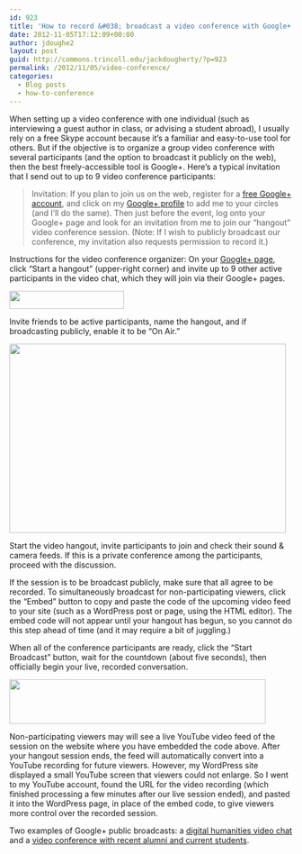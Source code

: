 ```yaml
---
id: 923
title: 'How to record &#038; broadcast a video conference with Google+'
date: 2012-11-05T17:12:09+00:00
author: jdoughe2
layout: post
guid: http://commons.trincoll.edu/jackdougherty/?p=923
permalink: /2012/11/05/video-conference/
categories:
  - Blog posts
  - how-to-conference
---
```

When setting up a video conference with one individual (such as interviewing a guest author in class, or advising a student abroad), I usually rely on a free Skype account because it&#8217;s a familiar and easy-to-use tool for others. But if the objective is to organize a group video conference with several participants (and the option to broadcast it publicly on the web), then the best freely-accessible tool is Google+. Here&#8217;s a typical invitation that I send out to up to 9 video conference participants:

> Invitation: If you plan to join us on the web, register for a <a href="https://plus.google.com/" target="_blank">free Google+ account</a>, and click on my <a href="https://plus.google.com/u/0/116038132633700368848/posts" target="_blank">Google+ profile</a> to add me to your circles (and I&#8217;ll do the same). Then just before the event, log onto your Google+ page and look for an invitation from me to join our “hangout” video conference session. (Note: If I wish to publicly broadcast our conference, my invitation also requests permission to record it.)

Instructions for the video conference organizer: On your <a href="https://plus.google.com/u/0/" target="_blank">Google+ page</a>, click &#8220;Start a hangout&#8221; (upper-right corner) and invite up to 9 other active participants in the video chat, which they will join via their Google+ pages.

<a href="http://commons.trincoll.edu/jackdougherty/2012/07/02/rachel-leventhal-weiner/442-revision-3/" rel="attachment wp-att-446"><img class="alignnone size-full wp-image-446" src="http://ontheline.trincoll.edu/wp-content/uploads/2012/06/StartAHangout1.jpg" alt="" width="204" height="32" /></a>

Invite friends to be active participants, name the hangout, and if broadcasting publicly, enable it to be &#8220;On Air.&#8221;

<a href="http://commons.trincoll.edu/jackdougherty/?attachment_id=447" rel="attachment wp-att-447"><img class="alignnone size-full wp-image-447" src="http://ontheline.trincoll.edu/wp-content/uploads/2012/06/StartAHangout2.jpg" alt="" width="492" height="336" /></a>

Start the video hangout, invite participants to join and check their sound & camera feeds. If this is a private conference among the participants, proceed with the discussion.

If the session is to be broadcast publicly, make sure that all agree to be recorded. To simultaneously broadcast for non-participating viewers, click the &#8220;Embed&#8221; button to copy and paste the code of the upcoming video feed to your site (such as a WordPress post or page, using the HTML editor). The embed code will not appear until your hangout has begun, so you cannot do this step ahead of time (and it may require a bit of juggling.)

When all of the conference participants are ready, click the &#8220;Start Broadcast&#8221; button, wait for the countdown (about five seconds), then officially begin your live, recorded conversation.

<a href="http://commons.trincoll.edu/jackdougherty/2012/07/02/rachel-leventhal-weiner/442-revision-7/" rel="attachment wp-att-451"><img class="alignnone size-full wp-image-451" src="http://ontheline.trincoll.edu/wp-content/uploads/2012/06/GoogleHangoutEmbed.jpg" alt="" width="456" height="79" /></a>

Non-participating viewers may will see a live YouTube video feed of the session on the website where you have embedded the code above. After your hangout session ends, the feed will automatically convert into a YouTube recording for future viewers. However, my WordPress site displayed a small YouTube screen that viewers could not enlarge. So I went to my YouTube account, found the URL for the video recording (which finished processing a few minutes after our live session ended), and pasted it into the WordPress page, in place of the embed code, to give viewers more control over the recorded session.

Two examples of Google+ public broadcasts: a <a title="chat" href="http://ontheline.trincoll.edu/2012/06/video-chat/" target="_blank">digital humanities video chat</a> and a <a title="conference" href="http://commons.trincoll.edu/jackdougherty/2012/10/02/teaching/" target="_blank">video conference with recent alumni and current students</a>.